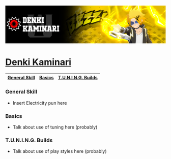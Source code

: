 <p align="center">
    <img src="https://raw.githubusercontent.com/HydrosPlays/ultrarumbleguide/refs/heads/main/images/700.png" /><br/>
</p>

# [Denki Kaminari](https://ultrarumble.com/character/007)

| [General Skill](#general-skill) | [Basics](#basics) | [T.U.N.I.N.G. Builds](#tuning-builds) |
|---------------------------------|------------------|--------------------------------------|

### General Skill
- Insert Electricity pun here
  
### Basics 
- Talk about use of tuning here (probably)

### T.U.N.I.N.G. Builds
- Talk about use of play styles here (probably)
